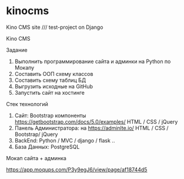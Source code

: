 # kinocms
Kino CMS site /// test-project on Django


Kino CMS

Задание 
1.	Выполнить программирование сайта и админки на Python по Мокапу
2.	Составить ООП схему классов
3.	Составить схему таблиц БД
4.	Выгрузить исходные на GitHub
5.	Запустить сайт на хостинге

Стек технологий 
1.	Сайт: Bootstrap компоненты https://getbootstrap.com/docs/5.0/examples/ HTML / CSS / jQuery 
2.	Панель Администратора: на  https://adminlte.io/  HTML / CSS / Bootstrap/ jQuery 
3.	BackEnd:   Python / MVC  / django / flask .. 
4.	База Данных: PostgreSQL


Мокап сайта + админка

https://app.moqups.com/P3y9egJ6/view/page/af18744d5 
